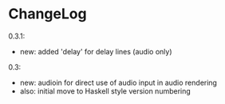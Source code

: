 # ChangeLog

0.3.1:

- new: added 'delay' for delay lines (audio only)


0.3:

- new: audioin for direct use of audio input in audio rendering
- also: initial move to Haskell style version numbering
